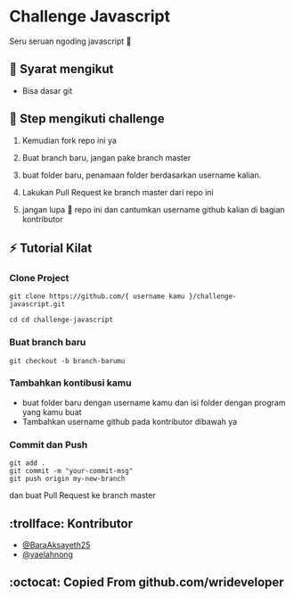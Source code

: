 # Challenge Javascript

Seru seruan ngoding javascript :checkered_flag:

## :pushpin: Syarat mengikut

- Bisa dasar git

## :scroll: Step mengikuti challenge

1. Kemudian fork repo ini ya

2. Buat branch baru, jangan pake branch master

3. buat folder baru, penamaan folder berdasarkan username kalian.

4. Lakukan Pull Request ke branch master dari repo ini

5. jangan lupa :star2: repo ini dan cantumkan username github kalian di bagian kontributor

## :zap: Tutorial Kilat

### Clone Project

```
git clone https://github.com/{ username kamu }/challenge-javascript.git

cd cd challenge-javascript
```

### Buat branch baru

```
git checkout -b branch-barumu
```

### Tambahkan kontibusi kamu

- buat folder baru dengan username kamu dan isi folder dengan program yang kamu buat
- Tambahkan username github pada kontributor dibawah ya

### Commit dan Push

```
git add .
git commit -m "your-commit-msg"
git push origin my-new-branch
```

dan buat Pull Request ke branch master

## :trollface: Kontributor

- [@BaraAksayeth25](https://github.com/BaraAksayeth25)
- [@yaelahnong](https://github.com/yaelahnong)

## :octocat: Copied From github.com/wrideveloper
